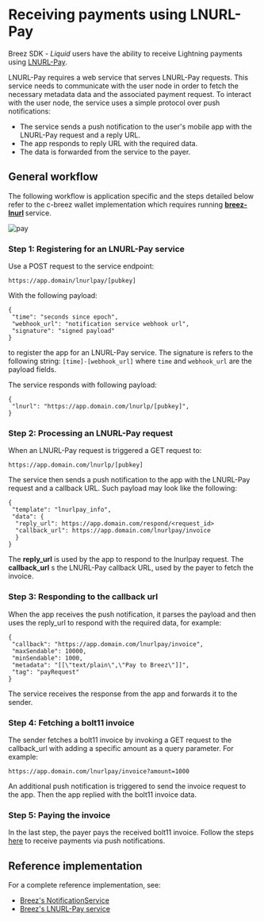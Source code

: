 # Receiving payments using LNURL-Pay

Breez SDK - *Liquid* users have the ability to receive Lightning payments using [LNURL-Pay](https://github.com/lnurl/luds/blob/luds/06.md).

LNURL-Pay requires a web service that serves LNURL-Pay requests. This service needs to communicate with the user node in order to fetch the necessary metadata data and the associated payment request.
To interact with the user node, the service uses a simple protocol over push notifications:
* The service sends a push notification to the user's mobile app with the LNURL-Pay request and a reply URL.
* The app responds to reply URL with the required data.
* The data is forwarded from the service to the payer.

## General workflow
The following workflow is application specific and the steps detailed below refer to the c-breez wallet implementation which requires running <b>[breez-lnurl](https://github.com/breez/breez-lnurl) </b>service.

![pay](https://github.com/breez/breez-sdk-docs/assets/5394889/ef0a3111-3604-4789-89c6-23adbd7e5d52)

### Step 1: Registering for an LNURL-Pay service
Use a POST request to the service endpoint:

```
https://app.domain/lnurlpay/[pubkey]
```
With the following payload:

```
{
 "time": "seconds since epoch",
 "webhook_url": "notification service webhook url",
 "signature": "signed payload"
}
```

to register the app for an LNURL-Pay service.
The signature is refers to the following string: ```[time]-[webhook_url]``` where ```time``` and ```webhook_url``` are the payload fields.

The service responds with following payload: 
```>
{
 "lnurl": "https://app.domain.com/lnurlp/[pubkey]", 
}
```

### Step 2: Processing an LNURL-Pay request
When an LNURL-Pay request is triggered a GET request to:
```
https://app.domain.com/lnurlp/[pubkey]
```
The service then sends a push notification to the app with the LNURL-Pay request and a callback URL. Such payload may look like the following:

```
{
 "template": "lnurlpay_info",
 "data": {  
  "reply_url": https://app.domain.com/respond/<request_id>
  "callback_url": https://app.domain.com/lnurlpay/invoice
  }
}
```

The <b>reply_url</b> is used by the app to respond to the lnurlpay request.
The <b>callback_url</b> s the LNURL-Pay callback URL, used by the payer to fetch the invoice.

### Step 3: Responding to the callback url
When the app receives the push notification, it parses the payload and then uses the reply_url to respond with the required data, for example:

```
{
 "callback": "https://app.domain.com/lnurlpay/invoice",
 "maxSendable": 10000,
 "minSendable": 1000,
 "metadata": "[[\"text/plain\",\"Pay to Breez\"]]",
 "tag": "payRequest"
}
```

The service receives the response from the app and forwards it to the sender.

### Step 4: Fetching a bolt11 invoice

The sender fetches a bolt11 invoice by invoking a GET request to the callback_url with adding a specific amount as a query parameter. For example: 
```
https://app.domain.com/lnurlpay/invoice?amount=1000
```
An additional push notification is triggered to send the invoice request to the app. Then the app replied with the bolt11 invoice data.

### Step 5: Paying the invoice
In the last step, the payer pays the received bolt11 invoice. Follow the steps [here](/notifications/getting_started.md) to receive payments via push notifications.

## Reference implementation
For a complete reference implementation, see:
* [Breez's NotificationService](https://github.com/breez/misty-breez/blob/main/ios/Breez%20Notification%20Service%20Extension/NotificationService.swift)
* [Breez's LNURL-Pay service](https://github.com/breez/breez-lnurl)
